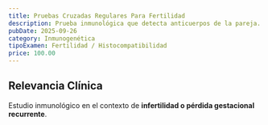 ```yaml
---
title: Pruebas Cruzadas Regulares Para Fertilidad
description: Prueba inmunológica que detecta anticuerpos de la pareja. Se realiza para estudiar **fallos de implantación o abortos recurrentes**.
pubDate: 2025-09-26
category: Inmunogenética
tipoExamen: Fertilidad / Histocompatibilidad
price: 100.00
---
```


## Relevancia Clínica
Estudio inmunológico en el contexto de **infertilidad o pérdida gestacional recurrente**.